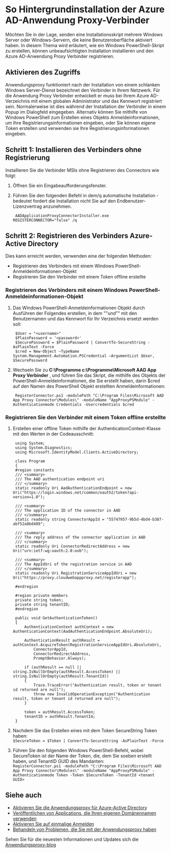 <properties
    pageTitle="So Hintergrundinstallation der Azure AD-Anwendung Proxy Verbinder | Microsoft Azure"
    description="Erläutert, wie eine Hintergrundinstallation Azure AD-Anwendung Proxy Verbinders sicheren Remotezugriff auf Ihrem lokalen apps bereitstellen ausführen."
    services="active-directory"
    documentationCenter=""
    authors="kgremban"
    manager="femila"
    editor=""/>

<tags
    ms.service="active-directory"
    ms.workload="identity"
    ms.tgt_pltfrm="na"
    ms.devlang="na"
    ms.topic="article"
    ms.date="06/22/2016"
    ms.author="kgremban"/>

# <a name="how-to-silently-install-the-azure-ad-application-proxy-connector"></a>So Hintergrundinstallation der Azure AD-Anwendung Proxy-Verbinder

Möchten Sie in der Lage, senden eine Installationsskript mehrere Windows Server oder Windows-Servern, die keine Benutzeroberfläche aktiviert haben. In diesem Thema wird erläutert, wie ein Windows PowerShell-Skript zu erstellen, können unbeaufsichtigten Installation installieren und den Azure AD-Anwendung Proxy Verbinder registrieren.

## <a name="enabling-access"></a>Aktivieren des Zugriffs
Anwendungsproxy funktioniert nach der Installation von einem schlanken Windows Server-Dienst bezeichnet den Verbinder in Ihrem Netzwerk. Für die Anwendung Proxy Verbinder entwickelt er muss bei Ihrem Azure AD-Verzeichnis mit einem globalen Administrator und das Kennwort registriert sein. Normalerweise ist dies während der Installation der Verbinder in einem Popup im Dialogfeld eingegeben. Alternativ können Sie mithilfe von Windows PowerShell zum Erstellen eines Objekts Anmeldeinformationen, um Ihre Registrierungsinformationen eingeben, oder Sie können eigene Token erstellen und verwenden sie Ihre Registrierungsinformationen eingeben.

## <a name="step-1--install-the-connector-without-registration"></a>Schritt 1: Installieren des Verbinders ohne Registrierung


Installieren Sie die Verbinder MSIs ohne Registrieren des Connectors wie folgt:


1. Öffnen Sie ein Eingabeaufforderungsfenster.
2. Führen Sie den folgenden Befehl in dem/q automatische Installation - bedeutet fordert die Installation nicht Sie auf den Endbenutzer-Lizenzvertrag anzunehmen.

        AADApplicationProxyConnectorInstaller.exe REGISTERCONNECTOR="false" /q

## <a name="step-2-register-the-connector-with-azure-active-directory"></a>Schritt 2: Registrieren des Verbinders Azure-Active Directory
Dies kann erreicht werden, verwenden eine der folgenden Methoden:


- Registrieren des Verbinders mit einem Windows PowerShell-Anmeldeinformationen-Objekt
- Registrieren Sie den Verbinder mit einem Token offline erstellte

### <a name="register-the-connector-using-a-windows-powershell-credential-object"></a>Registrieren des Verbinders mit einem Windows PowerShell-Anmeldeinformationen-Objekt


1. Das Windows PowerShell-Anmeldeinformationen Objekt durch Ausführen der Folgendes erstellen, in dem "<username>"und"<password>" mit den Benutzernamen und das Kennwort für Ihr Verzeichnis ersetzt werden soll:

        $User = "<username>"
        $PlainPassword = '<password>'
        $SecurePassword = $PlainPassword | ConvertTo-SecureString -AsPlainText -Force
        $cred = New-Object –TypeName System.Management.Automation.PSCredential –ArgumentList $User, $SecurePassword

2. Wechseln Sie zu **C:\Programme c:\Programme\Microsoft AAD App Proxy Verbinder** , und führen Sie das Skript, die mithilfe des Objekts der PowerShell-Anmeldeinformationen, die Sie erstellt haben, darin $cred auf den Namen des PowerShell Objekt erstellten Anmeldeinformationen:

        RegisterConnector.ps1 -modulePath "C:\Program Files\Microsoft AAD App Proxy Connector\Modules\" -moduleName "AppProxyPSModule" -Authenticationmode Credentials -Usercredentials $cred


### <a name="register-the-connector-using-a-token-created-offline"></a>Registrieren Sie den Verbinder mit einem Token offline erstellte

1. Erstellen einer offline Token mithilfe der AuthenticationContext-Klasse mit den Werten in der Codeausschnitt:


        using System;
        using System.Diagnostics;
        using Microsoft.IdentityModel.Clients.ActiveDirectory;

        class Program
        {
        #region constants
        /// <summary>
        /// The AAD authentication endpoint uri
        /// </summary>
        static readonly Uri AadAuthenticationEndpoint = new Uri("https://login.windows.net/common/oauth2/token?api-version=1.0");

        /// <summary>
        /// The application ID of the connector in AAD
        /// </summary>
        static readonly string ConnectorAppId = "55747057-9b5d-4bd4-b387-abf52a8bd489";

        /// <summary>
        /// The reply address of the connector application in AAD
        /// </summary>
        static readonly Uri ConnectorRedirectAddress = new Uri("urn:ietf:wg:oauth:2.0:oob");

        /// <summary>
        /// The AppIdUri of the registration service in AAD
        /// </summary>
        static readonly Uri RegistrationServiceAppIdUri = new Uri("https://proxy.cloudwebappproxy.net/registerapp");

        #endregion

        #region private members
        private string token;
        private string tenantID;
        #endregion

        public void GetAuthenticationToken()
        {
            AuthenticationContext authContext = new AuthenticationContext(AadAuthenticationEndpoint.AbsoluteUri);

            AuthenticationResult authResult = authContext.AcquireToken(RegistrationServiceAppIdUri.AbsoluteUri,
                ConnectorAppId,
                ConnectorRedirectAddress,
                PromptBehavior.Always);

            if (authResult == null || string.IsNullOrEmpty(authResult.AccessToken) || string.IsNullOrEmpty(authResult.TenantId))
            {
                Trace.TraceError("Authentication result, token or tenant id returned are null");
                throw new InvalidOperationException("Authentication result, token or tenant id returned are null");
            }

            token = authResult.AccessToken;
            tenantID = authResult.TenantId;
        }





2. Nachdem Sie das Erstellen eines mit dem Token SecureString Token haben: <br>
`$SecureToken = $Token | ConvertTo-SecureString -AsPlainText -Force`
3. Führen Sie den folgenden Windows PowerShell-Befehl, wobei SecureToken ist der Name der Token, die, dem Sie soeben erstellt haben, und TenantID GUID des Mandanten: <br>
`RegisterConnector.ps1 -modulePath "C:\Program Files\Microsoft AAD App Proxy Connector\Modules\" -moduleName "AppProxyPSModule" -Authenticationmode Token -Token $SecureToken -TenantId <tenant GUID>`



## <a name="see-also"></a>Siehe auch

- [Aktivieren Sie die Anwendungsproxy für Azure-Active Directory](active-directory-application-proxy-enable.md)
- [Veröffentlichen von Applications, die Ihren eigenen Domänennamen verwenden](active-directory-application-proxy-custom-domains.md)
- [Aktivieren Sie auf einmalige Anmelden](active-directory-application-proxy-sso-using-kcd.md)
- [Behandeln von Problemen, die Sie mit der Anwendungsproxy haben](active-directory-application-proxy-troubleshoot.md)

Sehen Sie für die neuesten Informationen und Updates sich die [Anwendungsproxy-blog](http://blogs.technet.com/b/applicationproxyblog/)
